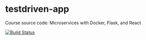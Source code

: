 # testdriven-app
Course source code: Microservices with Docker, Flask, and React

[![Build Status](https://travis-ci.org/bgawryluik/testdriven-app.svg?branch=master)](https://travis-ci.org/bgawryluik/testdriven-app)

